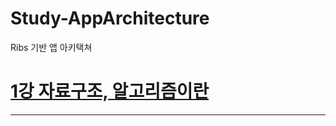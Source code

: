 # Study-AppArchitecture
Ribs 기반 앱 아키택쳐

[1강 자료구조, 알고리즘이란](https://github.com/HwangWoonChun/Algorithm_DataStruct/blob/master/01.md)
===========
* * *
